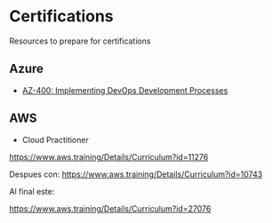 # Certifications
Resources to prepare for certifications

## Azure
* [AZ-400: Implementing DevOps Development Processes](/Azure/AZ400.md)



## AWS
* Cloud Practitioner

https://www.aws.training/Details/Curriculum?id=11276 

 

Despues con:
https://www.aws.training/Details/Curriculum?id=10743 

 

Al final este:

https://www.aws.training/Details/Curriculum?id=27076
